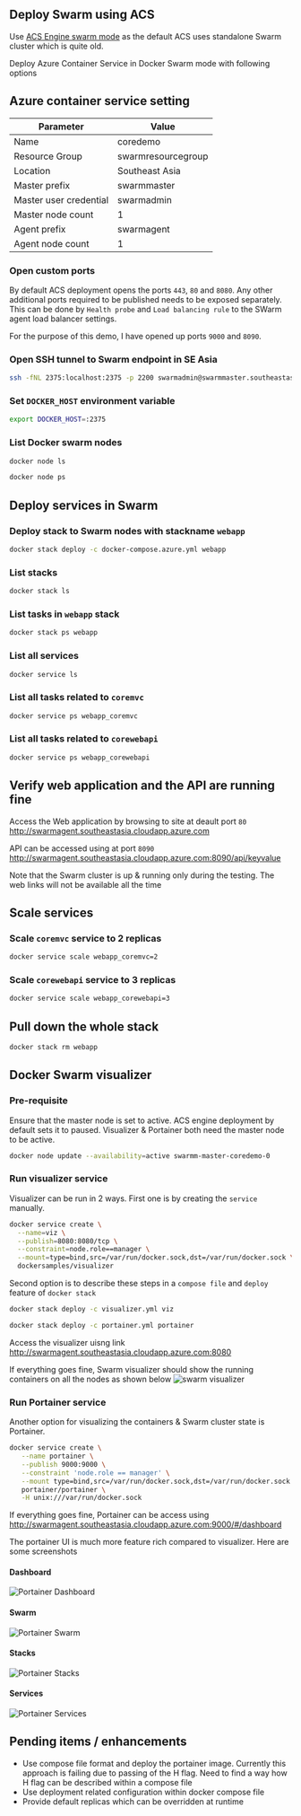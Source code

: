 ## Deploy Swarm using ACS
Use [ACS Engine swarm mode](https://azure.microsoft.com/en-us/resources/templates/101-acsengine-swarmmode/) as the default ACS uses standalone Swarm cluster which is quite old.

Deploy Azure Container Service in Docker Swarm mode with following options

## Azure container service setting
|Parameter | Value |
|---|---|
|Name | coredemo |
|Resource Group | swarmresourcegroup|
|Location | Southeast Asia |
|Master prefix | swarmmaster|
|Master user credential | swarmadmin|
|Master node count | 1 |
|Agent prefix | swarmagent|
|Agent node count | 1 |

### Open custom ports

By default ACS deployment opens the ports `443`, `80` and `8080`. Any other additional ports required to be published needs to be exposed separately. This can be done by `Health probe` and `Load balancing rule` to the SWarm agent load balancer settings.

For the purpose of this demo, I have opened up ports `9000` and `8090`.

### Open SSH tunnel to Swarm endpoint in SE Asia
```bash
ssh -fNL 2375:localhost:2375 -p 2200 swarmadmin@swarmmaster.southeastasia.cloudapp.azure.com
```

### Set `DOCKER_HOST` environment variable
```bash
export DOCKER_HOST=:2375
```

### List Docker swarm nodes
```bash
docker node ls

docker node ps
```

## Deploy services in Swarm
### Deploy stack to Swarm nodes with stackname `webapp`
```bash
docker stack deploy -c docker-compose.azure.yml webapp
```

### List stacks
```bash
docker stack ls
```

### List tasks in `webapp` stack
```bash
docker stack ps webapp
```

### List all services
```bash
docker service ls
```

### List all tasks related to `coremvc`
```bash
docker service ps webapp_coremvc
```

### List all tasks related to `corewebapi`

```bash
docker service ps webapp_corewebapi
```

## Verify web application and the API are running fine

Access the Web application by browsing to site at deault port `80`
http://swarmagent.southeastasia.cloudapp.azure.com

API can be accessed using at port `8090`
http://swarmagent.southeastasia.cloudapp.azure.com:8090/api/keyvalue

Note that the Swarm cluster is up & running only during the testing. The web links will not be available all the time

## Scale services
### Scale `coremvc` service to 2 replicas
```bash
docker service scale webapp_coremvc=2
```

### Scale `corewebapi` service to 3 replicas
```bash
docker service scale webapp_corewebapi=3
```

## Pull down the whole stack
```bash
docker stack rm webapp
```

## Docker Swarm visualizer

### Pre-requisite

Ensure that the master node is set to active. ACS engine deployment by default sets it to paused. Visualizer & Portainer both need the master node to be active.

```bash
docker node update --availability=active swarmm-master-coredemo-0
```

### Run visualizer service

Visualizer can be run in 2 ways. First one is by creating the `service` manually.

```bash
docker service create \
  --name=viz \
  --publish=8080:8080/tcp \
  --constraint=node.role==manager \
  --mount=type=bind,src=/var/run/docker.sock,dst=/var/run/docker.sock \
  dockersamples/visualizer
```

Second option is to describe these steps in a `compose file` and `deploy` feature of `docker stack`

```bash
docker stack deploy -c visualizer.yml viz

docker stack deploy -c portainer.yml portainer
```

Access the visualizer uisng link
http://swarmagent.southeastasia.cloudapp.azure.com:8080

If everything goes fine, Swarm visualizer should  show the running containers on all the nodes as shown below
![swarm visualizer](../Images/SwarmVisualizer.png)

### Run Portainer service

Another option for visualizing the containers & Swarm cluster state is Portainer.

```bash
docker service create \
   --name portainer \
   --publish 9000:9000 \
   --constraint 'node.role == manager' \
   --mount type=bind,src=/var/run/docker.sock,dst=/var/run/docker.sock \
   portainer/portainer \
   -H unix:///var/run/docker.sock
```

If everything goes fine, Portainer can be access using http://swarmagent.southeastasia.cloudapp.azure.com:9000/#/dashboard

The portainer UI is much more feature rich compared to visualizer. Here are some screenshots

#### Dashboard

![Portainer Dashboard](../Images/PortainerDashboard.png)

#### Swarm

![Portainer Swarm](../Images/PortainerSwarm.png)

#### Stacks

![Portainer Stacks](../Images/PortainerStacks.png)

#### Services

![Portainer Services](../Images/PortainerServices.png)
## Pending items / enhancements

- Use compose file format and deploy the portainer image. Currently this approach is failing due to passing of the H flag. Need to find a way how H flag can be described within a compose file
- Use deployment related configuration within docker compose file
- Provide default replicas which can be overridden at runtime
